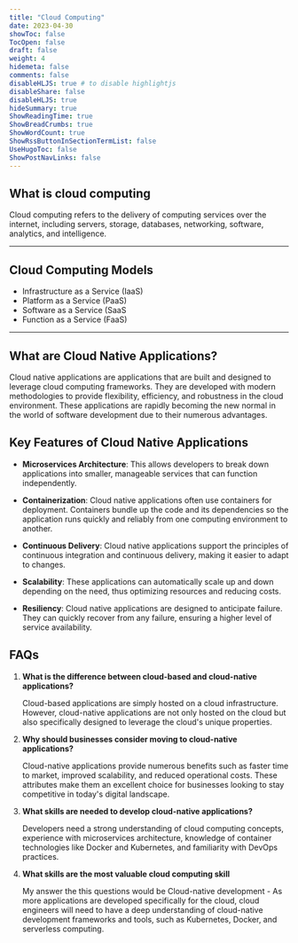 ```yaml
---
title: "Cloud Computing"
date: 2023-04-30
showToc: false
TocOpen: false
draft: false
weight: 4
hidemeta: false
comments: false
disableHLJS: true # to disable highlightjs
disableShare: false
disableHLJS: true
hideSummary: true
ShowReadingTime: true
ShowBreadCrumbs: true
ShowWordCount: true
ShowRssButtonInSectionTermList: false
UseHugoToc: false
ShowPostNavLinks: false
---
```





## What is cloud computing

Cloud computing refers to the delivery of computing services over the internet, including servers, storage, databases, networking, software, analytics, and intelligence.

---
## Cloud Computing Models 

-   Infrastructure as a Service (IaaS)
-   Platform as a Service (PaaS)
-   Software as a Service (SaaS
-   Function as a Service (FaaS)

---

## What are Cloud Native Applications?

Cloud native applications are applications that are built and designed to leverage cloud computing frameworks. They are developed with modern methodologies to provide flexibility, efficiency, and robustness in the cloud environment. These applications are rapidly becoming the new normal in the world of software development due to their numerous advantages.

## Key Features of Cloud Native Applications

- **Microservices Architecture**: This allows developers to break down applications into smaller, manageable services that can function independently. 

- **Containerization**: Cloud native applications often use containers for deployment. Containers bundle up the code and its dependencies so the application runs quickly and reliably from one computing environment to another.

- **Continuous Delivery**: Cloud native applications support the principles of continuous integration and continuous delivery, making it easier to adapt to changes.

- **Scalability**: These applications can automatically scale up and down depending on the need, thus optimizing resources and reducing costs.

- **Resiliency**: Cloud native applications are designed to anticipate failure. They can quickly recover from any failure, ensuring a higher level of service availability.

## FAQs

1. **What is the difference between cloud-based and cloud-native applications?**

   Cloud-based applications are simply hosted on a cloud infrastructure. However, cloud-native applications are not only hosted on the cloud but also specifically designed to leverage the cloud's unique properties.

2. **Why should businesses consider moving to cloud-native applications?**

   Cloud-native applications provide numerous benefits such as faster time to market, improved scalability, and reduced operational costs. These attributes make them an excellent choice for businesses looking to stay competitive in today's digital landscape.

3. **What skills are needed to develop cloud-native applications?**

   Developers need a strong understanding of cloud computing concepts, experience with microservices architecture, knowledge of container technologies like Docker and Kubernetes, and familiarity with DevOps practices.

4. **What skills are the most valuable cloud computing skill**

   My answer the this questions would be Cloud-native development - As more applications are developed specifically for the cloud, cloud engineers will need to have a deep understanding of cloud-native development frameworks and tools, such as Kubernetes, Docker, and serverless computing.



